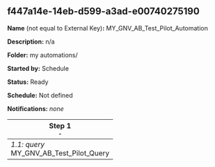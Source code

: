 ## f447a14e-14eb-d599-a3ad-e00740275190

**Name** (not equal to External Key)**:** MY_GNV_AB_Test_Pilot_Automation

**Description:** n/a

**Folder:** my automations/

**Started by:** Schedule

**Status:** Ready

**Schedule:** Not defined

**Notifications:** _none_


| Step 1<br>_<small>-</small>_ |
| --- |
| _1.1: query_<br>MY_GNV_AB_Test_Pilot_Query |
